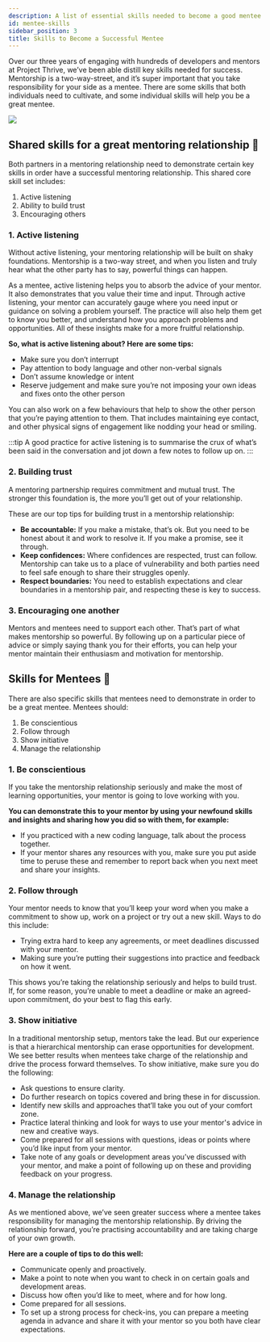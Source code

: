 ```yaml
---
description: A list of essential skills needed to become a good mentee for your mentor.
id: mentee-skills
sidebar_position: 3
title: Skills to Become a Successful Mentee
---
```


<head>
    <meta property="og:title" content="Skills to Become a Successful Mentee" />
    <meta property="og:type" content="article" />
    <meta property="og:url" content="https://www.developermentoring.guide/getting-started-with-mentoring/For%20Mentees/mentee-skills" />
</head>

Over our three years of engaging with hundreds of developers and mentors at Project Thrive, we’ve been able distill key skills needed for success. Mentorship is a two-way-street, and it’s super important that you take responsibility for your side as a mentee. There are some skills that both individuals need to cultivate, and some individual skills will help you be a great mentee.

![](<//img/assets/mentee-skills.png>)

## Shared skills for a great mentoring relationship :handshake:

Both partners in a mentoring relationship need to demonstrate certain key skills in order have a successful mentoring relationship. This shared core skill set includes:

1. Active listening
2. Ability to build trust
3. Encouraging others

### 1. Active listening

Without active listening, your mentoring relationship will be built on shaky foundations. Mentorship is a two-way street, and when you listen and truly hear what the other party has to say, powerful things can happen.

As a mentee, active listening helps you to absorb the advice of your mentor. It also demonstrates that you value their time and input. Through active listening, your mentor can accurately gauge where you need input or guidance on solving a problem yourself. The practice will also help them get to know you better, and understand how you approach problems and opportunities. All of these insights make for a more fruitful relationship.

**So, what is active listening about? Here are some tips:**

* Make sure you don’t interrupt
* Pay attention to body language and other non-verbal signals
* Don’t assume knowledge or intent
* Reserve judgement and make sure you’re not imposing your own ideas and fixes onto the other person

You can also work on a few behaviours that help to show the other person that you’re paying attention to them. That includes maintaining eye contact, and other physical signs of engagement like nodding your head or smiling.

:::tip
A good practice for active listening is to summarise the crux of what’s been said in the conversation and jot down a few notes to follow up on.
:::

### 2. Building trust

A mentoring partnership requires commitment and mutual trust. The stronger this foundation is, the more you’ll get out of your relationship.

These are our top tips for building trust in a mentorship relationship:

* **Be accountable:** If you make a mistake, that’s ok. But you need to be honest about it and work to resolve it. If you make a promise, see it through.
* **Keep confidences:** Where confidences are respected, trust can follow. Mentorship can take us to a place of vulnerability and both parties need to feel safe enough to share their struggles openly.
* **Respect boundaries:** You need to establish expectations and clear boundaries in a mentorship pair, and respecting these is key to success.

### 3. Encouraging one another

Mentors and mentees need to support each other. That’s part of what makes mentorship so powerful. By following up on a particular piece of advice or simply saying thank you for their efforts, you can help your mentor maintain their enthusiasm and motivation for mentorship.

## Skills for Mentees 🚀

There are also specific skills that mentees need to demonstrate in order to be a great mentee. Mentees should: 

1. Be conscientious
2. Follow through
3. Show initiative
4. Manage the relationship

### 1. Be conscientious

If you take the mentorship relationship seriously and make the most of learning opportunities, your mentor is going to love working with you.

**You can demonstrate this to your mentor by using your newfound skills and insights and sharing how you did so with them, for example:**

* If you practiced with a new coding language, talk about the process together.
* If your mentor shares any resources with you, make sure you put aside time to peruse these and remember to report back when you next meet and share your insights.

### 2. Follow through

Your mentor needs to know that you’ll keep your word when you make a commitment to show up, work on a project or try out a new skill. Ways to do this include:

* Trying extra hard to keep any agreements, or meet deadlines discussed with your mentor.
* Making sure you’re putting their suggestions into practice and feedback on how it went.

This shows you’re taking the relationship seriously and helps to build trust. If, for some reason, you’re unable to meet a deadline or make an agreed-upon commitment, do your best to flag this early.

### 3. Show initiative

In a traditional mentorship setup, mentors take the lead. But our experience is that a hierarchical mentorship can erase opportunities for development. We see better results when mentees take charge of the relationship and drive the process forward themselves. To show initiative, make sure you do the following:

* Ask questions to ensure clarity.
* Do further research on topics covered and bring these in for discussion.
* Identify new skills and approaches that’ll take you out of your comfort zone.
* Practice lateral thinking and look for ways to use your mentor's advice in new and creative ways.
* Come prepared for all sessions with questions, ideas or points where you’d like input from your mentor.
* Take note of any goals or development areas you’ve discussed with your mentor, and make a point of following up on these and providing feedback on your progress.

### 4. Manage the relationship

As we mentioned above, we’ve seen greater success where a mentee takes responsibility for managing the mentorship relationship. By driving the relationship forward, you’re practising accountability and are taking charge of your own growth.

**Here are a couple of tips to do this well:**

* Communicate openly and proactively.
* Make a point to note when you want to check in on certain goals and development areas.
* Discuss how often you’d like to meet, where and for how long.
* Come prepared for all sessions.
* To set up a strong process for check-ins, you can prepare a meeting agenda in advance and share it with your mentor so you both have clear expectations.
